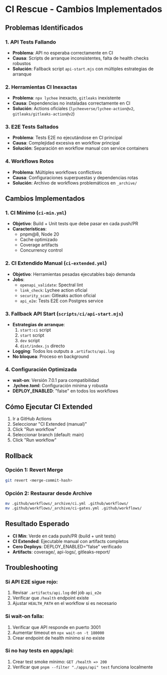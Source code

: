 # CI Rescue - Cambios Implementados

## Problemas Identificados

### 1. API Tests Fallando
- **Problema**: API no esperaba correctamente en CI
- **Causa**: Scripts de arranque inconsistentes, falta de health checks robustos
- **Solución**: Fallback script `api-start.mjs` con múltiples estrategias de arranque

### 2. Herramientas CI Inexactas
- **Problema**: `npx lychee` inexacto, `gitleaks` inexistente
- **Causa**: Dependencias no instaladas correctamente en CI
- **Solución**: Actions oficiales (`lycheeverse/lychee-action@v2`, `gitleaks/gitleaks-action@v2`)

### 3. E2E Tests Saltados
- **Problema**: Tests E2E no ejecutándose en CI principal
- **Causa**: Complejidad excesiva en workflow principal
- **Solución**: Separación en workflow manual con service containers

### 4. Workflows Rotos
- **Problema**: Múltiples workflows conflictivos
- **Causa**: Configuraciones superpuestas y dependencias rotas
- **Solución**: Archivo de workflows problemáticos en `_archive/`

## Cambios Implementados

### 1. CI Mínimo (`ci-min.yml`)
- **Objetivo**: Build + Unit tests que debe pasar en cada push/PR
- **Características**:
  - pnpm@8, Node 20
  - Cache optimizado
  - Coverage artifacts
  - Concurrency control

### 2. CI Extendido Manual (`ci-extended.yml`)
- **Objetivo**: Herramientas pesadas ejecutables bajo demanda
- **Jobs**:
  - `openapi_validate`: Spectral lint
  - `link_check`: Lychee action oficial
  - `security_scan`: Gitleaks action oficial
  - `api_e2e`: Tests E2E con Postgres service

### 3. Fallback API Start (`scripts/ci/api-start.mjs`)
- **Estrategias de arranque**:
  1. `start:ci` script
  2. `start` script
  3. `dev` script
  4. `dist/index.js` directo
- **Logging**: Todos los outputs a `.artifacts/api.log`
- **No bloquea**: Proceso en background

### 4. Configuración Optimizada
- **wait-on**: Versión 7.0.1 para compatibilidad
- **.lychee.toml**: Configuración mínima y robusta
- **DEPLOY_ENABLED**: "false" en todos los workflows

## Cómo Ejecutar CI Extended

1. Ir a GitHub Actions
2. Seleccionar "CI Extended (manual)"
3. Click "Run workflow"
4. Seleccionar branch (default: main)
5. Click "Run workflow"

## Rollback

### Opción 1: Revert Merge
```bash
git revert <merge-commit-hash>
```

### Opción 2: Restaurar desde Archive
```bash
mv .github/workflows/_archive/ci.yml .github/workflows/
mv .github/workflows/_archive/ci-gates.yml .github/workflows/
```

## Resultado Esperado

- **CI Min**: Verde en cada push/PR (build + unit tests)
- **CI Extended**: Ejecutable manual con artifacts completos
- **Cero Deploys**: DEPLOY_ENABLED="false" verificado
- **Artifacts**: coverage/, api-logs/, gitleaks-report/

## Troubleshooting

### Si API E2E sigue rojo:
1. Revisar `.artifacts/api.log` del job `api_e2e`
2. Verificar que `/health` endpoint existe
3. Ajustar `HEALTH_PATH` en el workflow si es necesario

### Si wait-on falla:
1. Verificar que API responde en puerto 3001
2. Aumentar timeout en `npx wait-on -t 180000`
3. Crear endpoint de health mínimo si no existe

### Si no hay tests en apps/api:
1. Crear test smoke mínimo: `GET /health => 200`
2. Verificar que `pnpm --filter "./apps/api" test` funciona localmente
